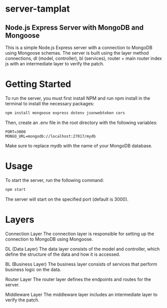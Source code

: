 # server-tamplat


## Node.js Express Server with MongoDB and Mongoose
This is a simple Node.js Express server with a connection to MongoDB using Mongoose schemas. The server is built using the layer method connections, dl (model, controller), bl (services), router + main router index js with an intermediate layer to verify the patch.

# Getting Started
To run the server, you must first install NPM and run npm install in the terminal to install the necessary packages:

```bash
npm install mongoose express dotenv jsonwebtoken cors
```

Then, create an .env file in the root directory with the following variables:
```.env
PORT=3000
MONGO_URL=mongodb://localhost:27017/mydb
```
Make sure to replace mydb with the name of your MongoDB database.

# Usage
To start the server, run the following command:
```bash
npm start
```
The server will start on the specified port (default is 3000).

# Layers
Connection Layer
The connection layer is responsible for setting up the connection to MongoDB using Mongoose.

DL (Data Layer)
The data layer consists of the model and controller, which define the structure of the data and how it is accessed.

BL (Business Layer)
The business layer consists of services that perform business logic on the data.

Router Layer
The router layer defines the endpoints and routes for the server.

Middleware Layer
The middleware layer includes an intermediate layer to verify the patch.
